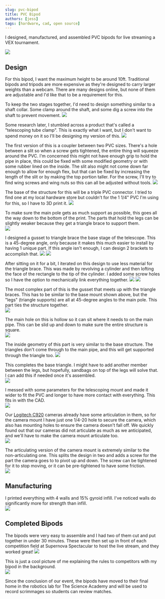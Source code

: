 ```yaml
---
slug: pvc-bipod
title: PVC Bipod
authors: [jess]
tags: [hardware, cad, open source]
---
```


I designed, manufactured, and assembled PVC bipods for live streaming a VEX tournament. 

![](me_with_tripod.jpg)

<!--truncate--> 
## Design

For this bipod, I want the maximum height to be around 10ft.  Traditional bipods and tripods are more expensive as they're designed to carry larger weights than a webcam.  There are many designs online, but none of them are adjustable and I'd like that to be a requirement for this.  

To keep the two stages together, I'd need to design something similar to a shaft collar.  Some clamp around the shaft, and some dig a screw into the shaft to prevent movement. 
![](shaft_collars.png)

Some research later, I stumbled across a product that's called a "telescoping tube clamp".  This is exactly what I want, but I don't want to spend money on it so I'll be designing my version of this. 
![](telescoping_tube_clamp.png)

The first version of this is a coupler between two PVC sizes.  There's a hole between a slit so when a screw gets tightened, the entire thing will squeeze around the PVC.  I'm concerned this might not have enough grip to hold the pipe in place, this could be fixed with some modified geometry or with some rubber lined on the inside.  The slit also might not come down far enough to allow for enough flex, but that can be fixed by increasing the length of the slit or by making the top portion taller.  For the screw, I'll try to find wing screws and wing nuts so this can all be adjusted without tools. 
![](v1.png)

The base of the structure for this will be a triple PVC connector.  I tried to find one at my local hardware store but couldn't for the 1 1/4" PVC I'm using for this, so I have to 3D print it. 
![](base_tri_mount.png)

To make sure the main pole gets as much support as possible, this goes all the way down to the bottom of the print.  The parts that hold the legs can be slightly weaker because they get a triangle brace to support them.  
![](base_tri_mount_half.png)

I designed a gusset to triangle brace the base stage of the telescope.  This is a 45-degree angle, only because it makes this much easier to install by having 1 unique part.  If this angle isn't enough, I can design 2 brackets to accomplish that.
![](45deg_front.png)
![](45deg_back.png)

After sitting on it for a bit, I iterated on this design to use less material for the triangle brace.  This was made by revolving a cylinder and then lofting the face of the rectangle to the tip of the cylinder.  I added some screw holes so I have the option to mechanically link everything together. 
![](updated_triangle_front.png)
![](updated_triangle_back.png)

The most complex part of this is the gusset that meets up with the triangle braces.  This has to be similar to the base mount shown above, but the "legs" (triangle supports) are all at 45-degree angles to the main pole.  This part ties the structure together.  
![](top_tri.png)

The main hole on this is hollow so it can sit where it needs to on the main pipe.  This can be slid up and down to make sure the entire structure is square.  
![](top_tri_bot.png)

The inside geometry of this part is very similar to the base structure.  The triangles don't come through to the main pipe, and this will get supported through the triangle too. 
![](top_tri_half.png)

This completes the base triangle.  I might have to add another member between the legs, but hopefully, sandbags on top of the legs will solve that.  I can add this if needed once it's assembled.  
![](completed_base_structure.png)

I messed with some parameters for the telescoping mount and made it wider to fit the PVC and longer to have more contact with everything.  This fits in with the CAD.  
![](telescope_mounted_v2.png)

Our [Logitech C920](https://a.co/d/dyE8HOH) cameras already have some articulation in them, so for the camera mount I have just one 1/4-20 hole to secure the camera, which also has mounting holes to ensure the camera doesn't fall off.  We quickly found out that our cameras did not articulate as much as we anticipated, and we'll have to make the camera mount articulate too.  
![](camera_mount_v1.png)

The articulating version of the camera mount is extremely similar to the non-articulating one.  This splits the design in two and adds a screw for the part the camera goes to to pivot up and down.  The screw can be tightened for it to stop moving, or it can be pre-tightened to have some friction.  
![](articulating_camera_mount.png)

## Manufacturing 
I printed everything with 4 walls and 15% gyroid infill.  I've noticed walls do significantly more for strength than infill.  
![](camera_prints.jpg)

## Completed Bipods
The bipods were very easy to assemble and I had two of them cut and put together in under 30 minutes.  These were then set up in front of each competition field at Supernova Spectacular to host the live stream, and they worked great!
![](final_setup.jpg)

This is just a cool picture of me explaining the rules to competitors with my bipod in the background.  
![](me_with_tripod.jpg)

Since the conclusion of our event, the bipods have moved to their final home in the robotics lab for The Science Academy and will be used to record scrimmages so students can review matches.  
